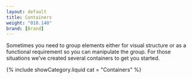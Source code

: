 ```yaml
---
layout: default
title: Containers
weight: "010.140"
brand: [Brand]
---
```


<div class="col-sm-7 col-sm-offset-5 category-head">
	Sometimes you need to group elements either for visual structure or as a functional requirement so you can manipulate the group. For those situations
	we&rsquo;ve created several containers to get you started.
</div>

{% include showCategory.liquid  cat = "Containers" %}